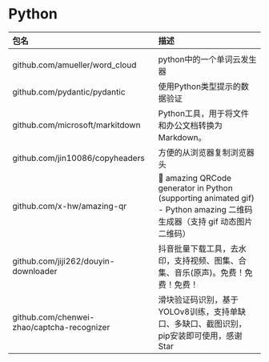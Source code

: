 # Python

|包名|描述|
|:---|:---|
|||<br>
|github.com/amueller/word_cloud|python中的一个单词云发生器|<br>
|github.com/pydantic/pydantic|使用Python类型提示的数据验证|<br>
|github.com/microsoft/markitdown|Python工具，用于将文件和办公文档转换为Markdown。|<br>
|github.com/jin10086/copyheaders|方便的从浏览器复制浏览器头|<br>
|github.com/x-hw/amazing-qr|💮 amazing QRCode generator in Python (supporting animated gif) - Python amazing 二维码生成器（支持 gif 动态图片二维码）|<br>
|github.com/jiji262/douyin-downloader|抖音批量下载工具，去水印，支持视频、图集、合集、音乐(原声)。免费！免费！免费！|<br>
|github.com/chenwei-zhao/captcha-recognizer|滑块验证码识别，基于YOLOv8训练，支持单缺口、多缺口、截图识别，pip安装即可使用，感谢Star|<br>
